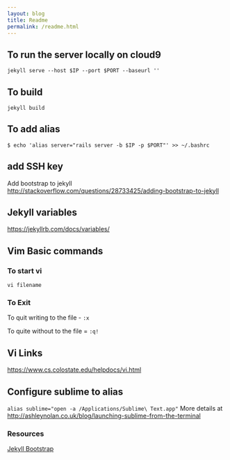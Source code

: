 ```yaml
---
layout: blog
title: Readme
permalink: /readme.html
---
```


## To run the server locally on cloud9

` jekyll serve --host $IP --port $PORT --baseurl '' `

## To build
` jekyll build `


## To add alias
`$ echo 'alias server="rails server -b $IP -p $PORT"' >> ~/.bashrc`

## add SSH key
Add bootstrap to jekyll http://stackoverflow.com/questions/28733425/adding-bootstrap-to-jekyll


## Jekyll variables
https://jekyllrb.com/docs/variables/

## Vim Basic commands

### To start vi
` vi filename `

### To Exit
To quit writing to the file - `:x`

To quite without to the file = `:q!`

## Vi Links
https://www.cs.colostate.edu/helpdocs/vi.html

## Configure sublime to alias
`alias sublime="open -a /Applications/Sublime\ Text.app"`
More details at http://ashleynolan.co.uk/blog/launching-sublime-from-the-terminal

### Resources
[Jekyll Bootstrap](https://github.com/plusjade/jekyll-bootstrap)
